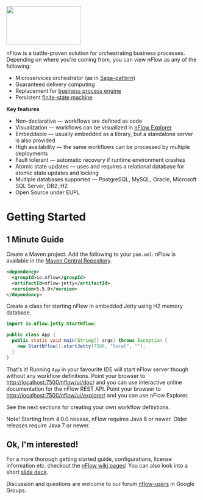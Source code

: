 <img src="https://github.com/NitorCreations/nflow/blob/master/nflow-documentation/nflow-logo-no-borders.png" height="100" width="195" />

nFlow is a battle-proven solution for orchestrating business processes. Depending on where you're coming from, you can view nFlow as any of the following:

* Microservices orchestrator (as in [Saga-pattern](https://microservices.io/patterns/data/saga.html))
* Guaranteed delivery computing
* Replacement for [business process engine](https://www.techopedia.com/definition/26689/business-process-engine-bpe)
* Persistent [finite-state machine](https://en.wikipedia.org/wiki/Finite-state_machine)

**Key features**

* Non-declarative &mdash; workflows are defined as code
* Visualization &mdash; workflows can be visualized in [nFlow Explorer](https://github.com/NitorCreations/nflow/tree/master/nflow-explorer)
* Embeddable &mdash; usually embedded as a library, but a standalone server is also provided
* High availability &mdash; the same workflows can be processed by multiple deployments
* Fault tolerant &mdash; automatic recovery if runtime environment crashes
* Atomic state updates &mdash; uses and requires a relational database for atomic state updates and locking
* Multiple databases supported &mdash; PostgreSQL, MySQL, Oracle, Microsoft SQL Server, DB2, H2
* Open Source under EUPL

# <a name="getting-started"></a>Getting Started

## <a name="one-minute-guide"></a>1 Minute Guide

Create a Maven project. Add the following to your  `pom.xml`. nFlow is available in the [Maven Central Repository](https://search.maven.org/search?q=g:io.nflow). 

```xml
<dependency>
  <groupId>io.nflow</groupId>
  <artifactId>nflow-jetty</artifactId>
  <version>5.5.0</version>
</dependency>
```
Create a class for starting nFlow in embedded Jetty using H2 memory database.

```java
import io.nflow.jetty.StartNflow;

public class App {
  public static void main(String[] args) throws Exception {
    new StartNflow().startJetty(7500, "local", "");
  }
}
```
That's it! Running `App` in your favourite IDE will start nFlow server though without any workflow definitions. 
Point your browser to [http://localhost:7500/nflow/ui/doc/](http://localhost:7500/nflow/ui/doc/) and you can use interactive online documentation for the nFlow REST API.
Point your browser to [http://localhost:7500/nflow/ui/explorer/](http://localhost:7500/nflow/ui/explorer/) and you can use nFlow Explorer.

See the next sections for creating your own workflow definitions.

Note! Starting from 4.0.0 release, nFlow requires Java 8 or newer. Older releases require Java 7 or newer.

## <a name="components"></a>Ok, I'm interested!

For a more thorough getting started guide, configurations, license information etc. checkout the [nFlow wiki pages](https://github.com/NitorCreations/nflow/wiki)! You can also look into a short [slide deck](https://github.com/NitorCreations/nflow/raw/master/nflow-documentation/presentations/nflow_presentation.pdf).

Discussion and questions are welcome to our forum [nflow-users](https://groups.google.com/forum/#!forum/nflow-users) in Google Groups.

